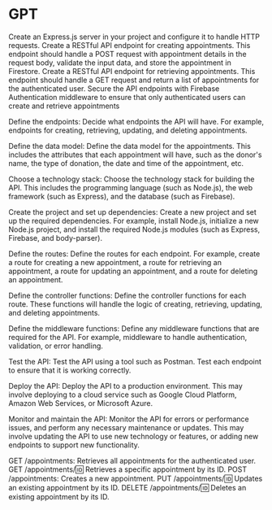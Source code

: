 # GPT

Create an Express.js server in your project and configure it to handle HTTP requests.
Create a RESTful API endpoint for creating appointments. This endpoint should handle a POST request with appointment details in the request body, validate the input data, and store the appointment in Firestore.
Create a RESTful API endpoint for retrieving appointments. This endpoint should handle a GET request and return a list of appointments for the authenticated user.
Secure the API endpoints with Firebase Authentication middleware to ensure that only authenticated users can create and retrieve appointments

Define the endpoints: Decide what endpoints the API will have. For example, endpoints for creating, retrieving, updating, and deleting appointments.

Define the data model: Define the data model for the appointments. This includes the attributes that each appointment will have, such as the donor's name, the type of donation, the date and time of the appointment, etc.

Choose a technology stack: Choose the technology stack for building the API. This includes the programming language (such as Node.js), the web framework (such as Express), and the database (such as Firebase).

Create the project and set up dependencies: Create a new project and set up the required dependencies. For example, install Node.js, initialize a new Node.js project, and install the required Node.js modules (such as Express, Firebase, and body-parser).

Define the routes: Define the routes for each endpoint. For example, create a route for creating a new appointment, a route for retrieving an appointment, a route for updating an appointment, and a route for deleting an appointment.

Define the controller functions: Define the controller functions for each route. These functions will handle the logic of creating, retrieving, updating, and deleting appointments.

Define the middleware functions: Define any middleware functions that are required for the API. For example, middleware to handle authentication, validation, or error handling.

Test the API: Test the API using a tool such as Postman. Test each endpoint to ensure that it is working correctly.

Deploy the API: Deploy the API to a production environment. This may involve deploying to a cloud service such as Google Cloud Platform, Amazon Web Services, or Microsoft Azure.

Monitor and maintain the API: Monitor the API for errors or performance issues, and perform any necessary maintenance or updates. This may involve updating the API to use new technology or features, or adding new endpoints to support new functionality.

GET /appointments: Retrieves all appointments for the authenticated user.
GET /appointments/:id: Retrieves a specific appointment by its ID.
POST /appointments: Creates a new appointment.
PUT /appointments/:id: Updates an existing appointment by its ID.
DELETE /appointments/:id: Deletes an existing appointment by its ID.
